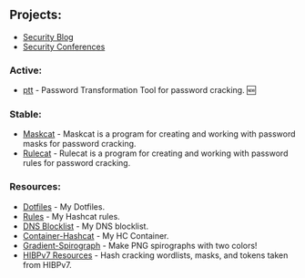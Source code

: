 ## Projects:
- [Security Blog](https://JakeWnuk.com)
- [Security Conferences](https://github.com/JakeWnuk/Security-Conferences)

### Active:
- [ptt](https://github.com/JakeWnuk/ptt) - Password Transformation Tool for password cracking. 🆕

### Stable:
- [Maskcat](https://github.com/JakeWnuk/maskcat) - Maskcat is a program for creating and working with password masks for password cracking. 
- [Rulecat](https://github.com/JakeWnuk/rulecat) - Rulecat is a program for creating and working with password rules for password cracking.

### Resources:
- [Dotfiles](https://github.com/JakeWnuk/Dotfiles) - My Dotfiles.
- [Rules](https://github.com/JakeWnuk/rules) - My Hashcat rules.
- [DNS Blocklist](https://github.com/JakeWnuk/DNS-BlockList) - My DNS blocklist.
- [Container-Hashcat](https://github.com/JakeWnuk/Container-Hashcat) - My HC Container.
- [Gradient-Spirograph](https://github.com/JakeWnuk/Gradient-Spirograph) - Make PNG spirographs with two colors!
- [HIBPv7 Resources](https://github.com/JakeWnuk/HIBPv7-Resources) - Hash cracking wordlists, masks, and tokens taken from HIBPv7.
